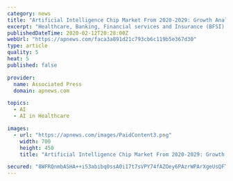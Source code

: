 ```yaml
---
category: news
title: "Artificial Intelligence Chip Market From 2020-2029: Growth Analysis by Manufacturers| Advanced Micro Devices, Google LLC, Intel Corporation"
excerpt: "Healthcare, Banking, Financial services and Insurance (BFSI), Media and Advertising, Automotive and Transportation, IT and Telecom, Others (include Robotics, Semiconductor, etc.) Any Questions? Fill Free To Enquire Here. Well Put You On The Right Path: https://marketresearch.biz/report/artificial-intelligence-chip-market/#inquiry Global ..."
publishedDateTime: 2020-02-12T20:28:00Z
webUrl: "https://apnews.com/faca3a891d21c793cb6c119b5e367d30"
type: article
quality: 5
heat: 5
published: false

provider:
  name: Associated Press
  domain: apnews.com

topics:
  - AI
  - AI in Healthcare

images:
  - url: "https://apnews.com/images/PaidContent3.png"
    width: 700
    height: 450
    title: "Artificial Intelligence Chip Market From 2020-2029: Growth Analysis by Manufacturers| Advanced Micro Devices, Google LLC, Intel Corporation"

secured: "8WFRQnmbASHA++i53abibq0ssA0i17t7sVPY74fAZOey6PAzrWPArXgeUsQFTq4U26ZkGpT4hJLLsSQ4XhUOk+SaXHJPZvaJLJFzmyxI5ULyRvLPQRT+45oiHdL3nMH0MhmmeLiwqadKXnwBYr2w7DGoCEl+Q5nyLoVJIKdPK/5j/Mkn5HRXLkABiUc1yMXyZzdSjfIr4FNRKXCJxdiMwJEqge3TeA3nkvfIEOXlQf84WrRPYXhLFM9UleBqx0Jh4gciKbcCR3GM9Vx3HbYu8BxlaqjesChTQ1i9Nx+mix1KLEDLbyj7BsqQyREqR1L/;WHTFsE2k02NECMIK7N3GGg=="
---
```


